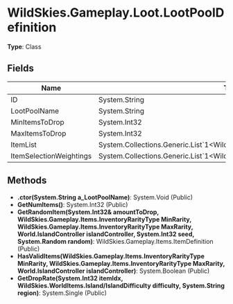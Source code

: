 ﻿# WildSkies.Gameplay.Loot.LootPoolDefinition

**Type**: Class

## Fields

| Name | Type | Access |
|------|------|--------|
| ID | System.String | Public |
| LootPoolName | System.String | Public |
| MinItemsToDrop | System.Int32 | Public |
| MaxItemsToDrop | System.Int32 | Public |
| ItemList | System.Collections.Generic.List`1<WildSkies.Gameplay.Items.ItemDefinition> | Public |
| ItemSelectionWeightings | System.Collections.Generic.List`1<WildSkies.Gameplay.Loot.LootPoolDropRates> | Public |

## Methods

- **.ctor(System.String a_LootPoolName)**: System.Void (Public)
- **GetNumItems()**: System.Int32 (Public)
- **GetRandomItem(System.Int32& amountToDrop, WildSkies.Gameplay.Items.InventoryRarityType MinRarity, WildSkies.Gameplay.Items.InventoryRarityType MaxRarity, World.IslandController islandController, System.Int32 seed, System.Random random)**: WildSkies.Gameplay.Items.ItemDefinition (Public)
- **HasValidItems(WildSkies.Gameplay.Items.InventoryRarityType MinRarity, WildSkies.Gameplay.Items.InventoryRarityType MaxRarity, World.IslandController islandController)**: System.Boolean (Public)
- **GetDropRate(System.Int32 itemIdx, WildSkies.WorldItems.Island/IslandDifficulty difficulty, System.String region)**: System.Single (Public)

